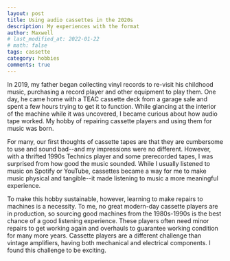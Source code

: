 ```yaml
---
layout: post
title: Using audio cassettes in the 2020s
description: My experiences with the format
author: Maxwell
# last_modified_at: 2022-01-22
# math: false
tags: cassette
category: hobbies
comments: true
---
```


In 2019, my father began collecting vinyl records to re-visit his childhood music, purchasing a record player and other equipment to play them. One day, he came home with a TEAC cassette deck from a garage sale and spent a few hours trying to get it to function. While glancing at the interior of the machine while it was uncovered, I became curious about how audio tape worked. My hobby of repairing cassette players and using them for music was born.

For many, our first thoughts of cassette tapes are that they are cumbersome to use and sound bad--and my impressions were no different. However, with a thrifted 1990s Technics player and some prerecorded tapes, I was surprised from how good the music sounded. While I usually listened to music on Spotify or YouTube, cassettes became a way for me to make music physical and tangible--it made listening to music a more meaningful experience.  

To make this hobby sustainable, however, learning to make repairs to machines is a necessity. To me, no great modern-day cassette players are in production, so sourcing good machines from the 1980s-1990s is the best chance of a good listening experience. These players often need minor repairs to get working again and overhauls to guarantee working condition for many more years. Cassette players are a different challenge than vintage amplifiers, having both mechanical and electrical components. I found this challenge to be exciting. 
